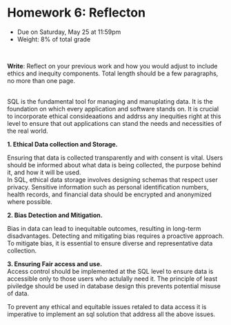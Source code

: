 # Homework 6: Reflecton

- Due on Saturday, May 25 at 11:59pm
- Weight: 8% of total grade

<br>

**Write**: Reflect on your previous work and how you would adjust to include ethics and inequity components. Total length should be a few paragraphs, no more than one page.
  
<br>  
SQL is the fundamental tool for managing and manuplating data. It is the foundation on which every application and software stands on. It is crucial to incorporate ethical consideaations and addrss any inequities right at this level to ensure that out applications can stand the needs and necessities of the real world.  


**1. Ethical Data collection and Storage.**

Ensuring that data is collected transparently and with consent is vital. Users should be informed about what data is being collected, the purpose behind it, and how it will be used.  
In SQL, ethical data storage involves designing schemas that respect user privacy. Sensitive information such as personal identification numbers, health records, and financial data should be encrypted and anonymized where possible.  

**2. Bias Detection and Mitigation.**  

Bias in data can lead to inequitable outcomes, resulting in long-term disadvantages. Detecting and mitigating bias requires a proactive approach. To mitigate bias, it is essential to ensure diverse and representative data collection.  

**3. Ensuring Fair access and use.**  
Access control should be implemented at the SQL level to ensure data is accessible only to those users who actulally need it. The principle of least piviledge should be used in database design this prevents potential misuse of data.  
  

To prevent any ethical and equitable issues retaled to data access it is imperative to implement an sql solution that address all the above issues. 






